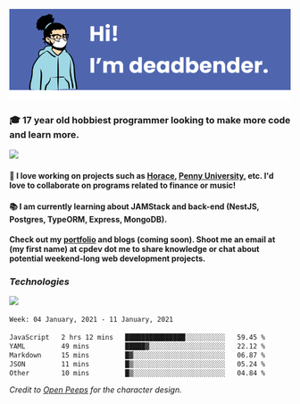 ![banner](banner.png)

### 🎓 17 year old hobbiest programmer looking to make more code and learn more.

<a href="https://twitter.com/bigboybender"><img src="https://img.shields.io/badge/bigboybender%20-%231DA1F2.svg?&style=for-the-badge&logo=Twitter&logoColor=white"/></a>

#### 📝 I love working on projects such as [Horace](https://github.com/knights-of-academia/horace), [Penny University](https://github.com/penny-university/penny_university), etc. I'd love to collaborate on programs related to finance or music!

#### 📚 I am currently learning about JAMStack and back-end (NestJS, Postgres, TypeORM, Express, MongoDB). 

**Check out my [portfolio](https://deadbender.github.io) and blogs (coming soon). Shoot me an email at (my first name) at cpdev dot me to share knowledge or chat about potential weekend-long web development projects.**

### _Technologies_

<!--Node.js-->
<a href="https://github.com/deadbender/deadbender/blob/master/tech/node-js.md"><img src="https://img.shields.io/badge/node.js%20-%2343853D.svg?&style=for-the-badge&logo=node.js&logoColor=white"/></a>

<!--<img src="https://img.shields.io/badge/typescript%20-%23007ACC.svg?&style=for-the-badge&logo=typescript&logoColor=white"/><img src="https://img.shields.io/badge/css3%20-%231572B6.svg?&style=for-the-badge&logo=css3&logoColor=white"/><img src="https://img.shields.io/badge/python%20-%2314354C.svg?&style=for-the-badge&logo=python&logoColor=white"/><img src="https://img.shields.io/badge/shell_script%20-%23121011.svg?&style=for-the-badge&logo=gnu-bash&logoColor=white"/><img src="https://img.shields.io/badge/react%20-%2320232a.svg?&style=for-the-badge&logo=react&logoColor=%2361DAFB"/><img src="https://img.shields.io/badge/nestjs%20-%23E0234E.svg?&style=for-the-badge&logo=nestjs&logoColor=white" /><img src="https://img.shields.io/badge/figma%20-%23F24E1E.svg?&style=for-the-badge&logo=figma&logoColor=white"/><img src="https://img.shields.io/badge/AWS%20-%23FF9900.svg?&style=for-the-badge&logo=amazon-aws&logoColor=white"/><img src="https://img.shields.io/badge/nginx%20-%23009639.svg?&style=for-the-badge&logo=nginx&logoColor=white"/><img src ="https://img.shields.io/badge/MongoDB-%234ea94b.svg?&style=for-the-badge&logo=mongodb&logoColor=white"/><img src ="https://img.shields.io/badge/postgres-%23316192.svg?&style=for-the-badge&logo=postgresql&logoColor=white"/>-->




<!--START_SECTION:waka-->
```text
Week: 04 January, 2021 - 11 January, 2021

JavaScript   2 hrs 12 mins   ███████████████░░░░░░░░░░   59.45 % 
YAML         49 mins         █████▓░░░░░░░░░░░░░░░░░░░   22.12 % 
Markdown     15 mins         █▓░░░░░░░░░░░░░░░░░░░░░░░   06.87 % 
JSON         11 mins         █▒░░░░░░░░░░░░░░░░░░░░░░░   05.24 % 
Other        10 mins         █▒░░░░░░░░░░░░░░░░░░░░░░░   04.84 % 
```
<!--END_SECTION:waka-->

*Credit to [Open Peeps](https://www.openpeeps.com/) for the character design.*
